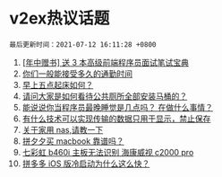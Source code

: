 # v2ex热议话题

`最后更新时间：2021-07-12 16:11:28 +0800`

1. [[年中赠书] 送 3 本高级前端程序员面试笔试宝典](https://www.v2ex.com/t/788917)
1. [你们一般能接受多久的通勤时间](https://www.v2ex.com/t/788898)
1. [早上五点起床如何？](https://www.v2ex.com/t/788874)
1. [请问大家是如何看待公共厕所全部安装马桶的？](https://www.v2ex.com/t/788972)
1. [能说说你当程序员最晚睡觉是几点吗？ 在做什么事情？](https://www.v2ex.com/t/788925)
1. [有什么技术可以实现传输的数据只用于显示，禁止保存](https://www.v2ex.com/t/788887)
1. [关于家用 nas,请教一下](https://www.v2ex.com/t/788851)
1. [拼夕夕买 macbook 靠谱吗？](https://www.v2ex.com/t/788920)
1. [七彩虹 b460i 主板无法识别 海康威视 c2000 pro](https://www.v2ex.com/t/788944)
1. [拼多多 iOS 版冷启动为什么这么快？](https://www.v2ex.com/t/788942)

